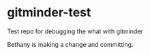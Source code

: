 # gitminder-test
Test repo for debugging the what with gitminder

Bethany is making a change and committing.
